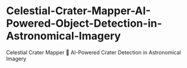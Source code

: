 # Celestial-Crater-Mapper-AI-Powered-Object-Detection-in-Astronomical-Imagery
Celestial Crater Mapper 🌌 AI-Powered Crater Detection in Astronomical Imagery  
